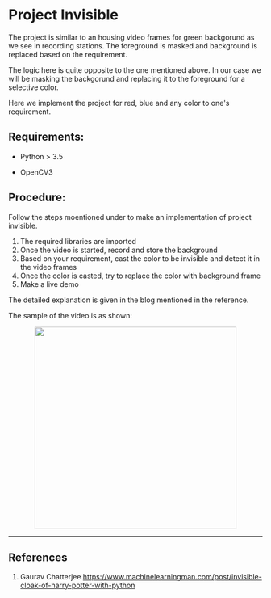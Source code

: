 # Project Invisible ##

The project is similar to an housing video frames for green backgorund as we see in recording stations. The foreground is masked and background is replaced based on the requirement. 

The logic here is quite opposite to the one mentioned above. In our case we will be masking the backgorund and replacing it to the foreground for a selective color. 

Here we implement the project for red, blue and any color to one's requirement.

## Requirements:

- Python > 3.5

- OpenCV3

## Procedure:
Follow the steps moentioned under to make an implementation of project invisible.

  1. The required libraries are imported
  2. Once the video is started, record and store the background
  3. Based on your requirement, cast the color to be invisible and detect it in the video frames
  4. Once the color is casted, try to replace the color with background frame
  5. Make a live demo
  
  The detailed explanation is given in the blog mentioned in the reference.
  
  The sample of the video is as shown:
  
 <p align="center"> 
<img src="https://github.com/rahulmadanraju/Projects/blob/master/Project_Invisible/ezgif.com-video-to-gif.gif", width="400", height="400" />
<p>
  
  
  
  --------------------------------------------------------------------------------------------------------------------------------
  
  ## References
  1. Gaurav Chatterjee https://www.machinelearningman.com/post/invisible-cloak-of-harry-potter-with-python
  



